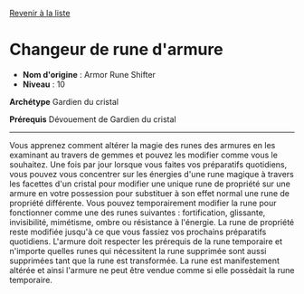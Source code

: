 [Revenir à la liste](..)

# Changeur de rune d'armure

 * **Nom d'origine** : Armor Rune Shifter
 * **Niveau** : 10


<p><strong>Archétype</strong> Gardien du cristal</p>
<p><strong>Prérequis</strong> Dévouement de Gardien du cristal</p>
<hr>
<p>Vous apprenez comment altérer la magie des runes des armures en les examinant au travers de gemmes et pouvez les modifier comme vous le souhaitez. Une fois par jour lorsque vous faites vos préparatifs quotidiens, vous pouvez vous concentrer sur les énergies d'une rune magique à travers les facettes d'un cristal pour modifier une unique rune de propriété sur une armure en votre possession pour substituer à son effet normal une rune de propriété différente. Vous pouvez temporairement modifier la rune pour fonctionner comme une des runes suivantes : fortification, glissante, invisibilité, mimétisme, ombre ou résistance à l'énergie. La rune de propriété reste modifiée jusqu'à ce que vous fassiez vos prochains préparatifs quotidiens. L'armure doit respecter les prérequis de la rune temporaire et n'importe quelles runes qui nécessitent la rune supprimée sont aussi supprimées tant que la rune est transformée. La rune est manifestement altérée et ainsi l'armure ne peut être vendue comme si elle possèdait la rune temporaire.</p>